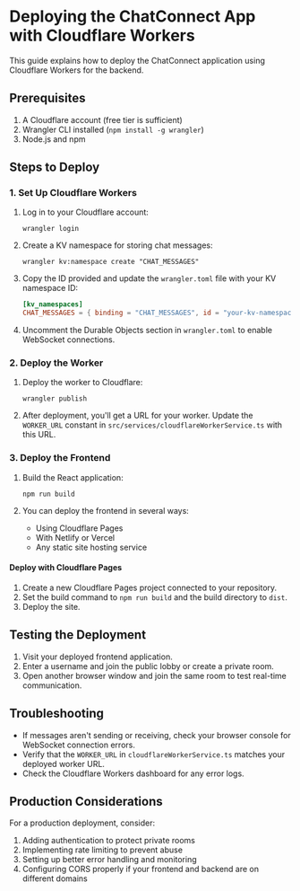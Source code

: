 #  Deploying the ChatConnect App with Cloudflare Workers

This guide explains how to deploy the ChatConnect application using Cloudflare Workers for the backend.

## Prerequisites

1. A Cloudflare account (free tier is sufficient)
2. Wrangler CLI installed (`npm install -g wrangler`)
3. Node.js and npm

## Steps to Deploy

### 1. Set Up Cloudflare Workers

1. Log in to your Cloudflare account:
   ```
   wrangler login
   ```

2. Create a KV namespace for storing chat messages:
   ```
   wrangler kv:namespace create "CHAT_MESSAGES"
   ```

3. Copy the ID provided and update the `wrangler.toml` file with your KV namespace ID:
   ```toml
   [kv_namespaces]
   CHAT_MESSAGES = { binding = "CHAT_MESSAGES", id = "your-kv-namespace-id" }
   ```

4. Uncomment the Durable Objects section in `wrangler.toml` to enable WebSocket connections.

### 2. Deploy the Worker

1. Deploy the worker to Cloudflare:
   ```
   wrangler publish
   ```

2. After deployment, you'll get a URL for your worker. Update the `WORKER_URL` constant in `src/services/cloudflareWorkerService.ts` with this URL.

### 3. Deploy the Frontend

1. Build the React application:
   ```
   npm run build
   ```

2. You can deploy the frontend in several ways:
   - Using Cloudflare Pages
   - With Netlify or Vercel
   - Any static site hosting service

#### Deploy with Cloudflare Pages

1. Create a new Cloudflare Pages project connected to your repository.
2. Set the build command to `npm run build` and the build directory to `dist`.
3. Deploy the site.

## Testing the Deployment

1. Visit your deployed frontend application.
2. Enter a username and join the public lobby or create a private room.
3. Open another browser window and join the same room to test real-time communication.

## Troubleshooting

- If messages aren't sending or receiving, check your browser console for WebSocket connection errors.
- Verify that the `WORKER_URL` in `cloudflareWorkerService.ts` matches your deployed worker URL.
- Check the Cloudflare Workers dashboard for any error logs.

## Production Considerations

For a production deployment, consider:

1. Adding authentication to protect private rooms
2. Implementing rate limiting to prevent abuse
3. Setting up better error handling and monitoring
4. Configuring CORS properly if your frontend and backend are on different domains
 